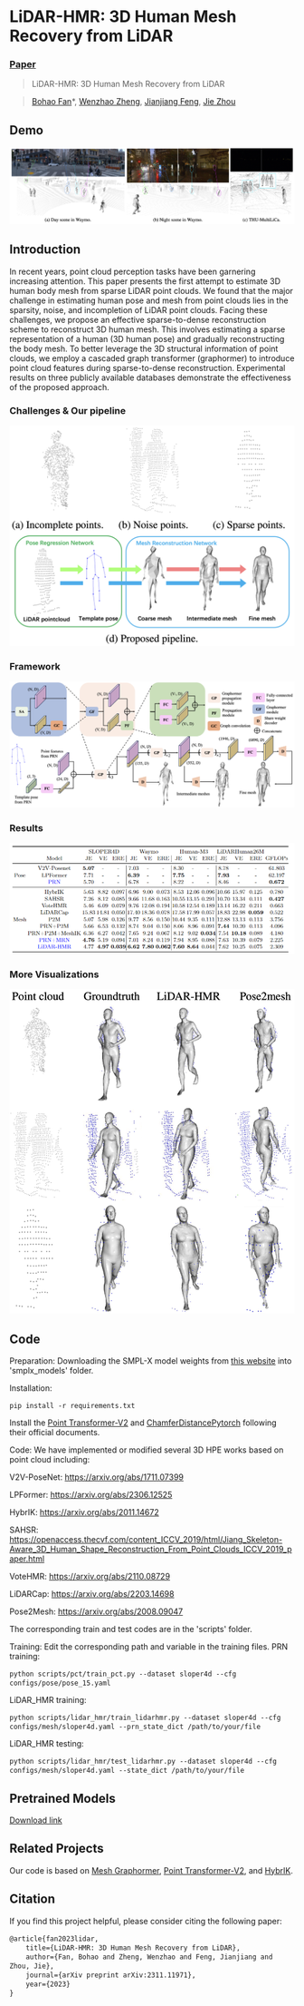 # LiDAR-HMR: 3D Human Mesh Recovery from LiDAR

### [Paper](https://arxiv.org/pdf/2311.11971) 

> LiDAR-HMR: 3D Human Mesh Recovery from LiDAR

> [Bohao Fan](https://github.com/soullessrobot)*, [Wenzhao Zheng](https://wzzheng.net/), [Jianjiang Feng](http://ivg.au.tsinghua.edu.cn/~jfeng/), [Jie Zhou](https://scholar.google.com/citations?user=6a79aPwAAAAJ&hl=en&authuser=1)

## Demo
![demo](./assets/demo.png)



## Introduction

In recent years, point cloud perception tasks have been garnering increasing attention. This paper presents the first attempt to estimate 3D human body mesh from sparse LiDAR point clouds. We found that the major challenge in estimating human pose and mesh from point clouds lies in the sparsity, noise, and incompletion of LiDAR point clouds. Facing these challenges, we propose an effective sparse-to-dense reconstruction scheme to reconstruct 3D human mesh. This involves estimating a sparse representation of a human (3D human pose) and gradually reconstructing the body mesh. To better leverage the 3D structural information of point clouds, we employ a cascaded graph transformer (graphormer) to introduce point cloud features during sparse-to-dense reconstruction. Experimental results on three publicly available databases demonstrate the effectiveness of the proposed approach.

### Challenges & Our pipeline

![overview](./assets/overview.png)

### Framework

![framework](./assets/framework.png)

### Results

![results](./assets/results.png)

### More Visualizations

![visualization](./assets/visualization.png)

## Code
Preparation:
Downloading the SMPL-X model weights from [this website](https://smpl-x.is.tue.mpg.de/) into 'smplx_models' folder.

Installation:
```
pip install -r requirements.txt
```
Install the [Point Transformer-V2](https://github.com/Pointcept/PointTransformerV2) and [ChamferDistancePytorch](https://github.com/ThibaultGROUEIX/ChamferDistancePytorch) following their official documents.

Code:
We have implemented or modified several 3D HPE works based on point cloud including:

V2V-PoseNet: https://arxiv.org/abs/1711.07399

LPFormer: https://arxiv.org/abs/2306.12525

HybrIK: https://arxiv.org/abs/2011.14672

SAHSR: https://openaccess.thecvf.com/content_ICCV_2019/html/Jiang_Skeleton-Aware_3D_Human_Shape_Reconstruction_From_Point_Clouds_ICCV_2019_paper.html

VoteHMR: https://arxiv.org/abs/2110.08729

LiDARCap: https://arxiv.org/abs/2203.14698

Pose2Mesh: https://arxiv.org/abs/2008.09047

The corresponding train and test codes are in the 'scripts' folder.

Training:
Edit the corresponding path and variable in the training files.
PRN training:
```
python scripts/pct/train_pct.py --dataset sloper4d --cfg configs/pose/pose_15.yaml
```
LiDAR_HMR training:
```
python scripts/lidar_hmr/train_lidarhmr.py --dataset sloper4d --cfg configs/mesh/sloper4d.yaml --prn_state_dict /path/to/your/file
```
LiDAR_HMR testing:
```
python scripts/lidar_hmr/test_lidarhmr.py --dataset sloper4d --cfg configs/mesh/sloper4d.yaml --state_dict /path/to/your/file
```
## Pretrained Models
[Download link](https://cloud.tsinghua.edu.cn/d/bd9ce4827f164591893d/)
## Related Projects

Our code is based on [Mesh Graphormer](https://arxiv.org/abs/2104.00272), [Point Transformer-V2](https://github.com/Pointcept/PointTransformerV2), and [HybrIK](https://arxiv.org/abs/2011.14672).

## Citation

If you find this project helpful, please consider citing the following paper:
```
@article{fan2023lidar,
    title={LiDAR-HMR: 3D Human Mesh Recovery from LiDAR},
    author={Fan, Bohao and Zheng, Wenzhao and Feng, Jianjiang and Zhou, Jie},
    journal={arXiv preprint arXiv:2311.11971},
    year={2023}
}
```
